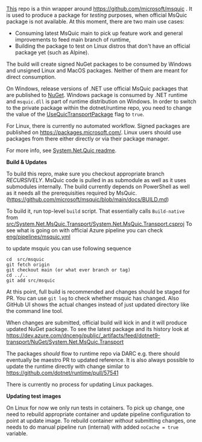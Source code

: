 
[This](https://github.com/microsoft/msquic) repo is a thin wrapper around https://github.com/microsoft/msquic . It is used to produce a package for _testing_ purposes, when official MsQuic package is not available.
At this moment, there are two main use cases:
- Consuming latest MsQuic main to pick up feature work and general improvements to feed main branch of runtime,
- Building the package to test on Linux distros that don't have an official package yet (such as Alpine).

The build will create signed NuGet packages to be consumed by Windows and unsigned Linux and MacOS packages. Neither of them are meant for direct consumption.

On Windows, release versions of .NET use official MsQuic packages that are published to [NuGet](https://www.nuget.org/packages/Microsoft.Native.Quic.MsQuic.Schannel). Windows package is consumed by .NET runtime and `msquic.dll` is part of runtime distribution on Windows. In order to switch to the private package within the dotnet/runtime repo, you need to change the value of the [UseQuicTransportPackage](https://github.com/dotnet/runtime/blob/0c513d95c181159f3ea02531c7901ce15503f3ee/src/libraries/System.Net.Quic/src/System.Net.Quic.csproj#L20) flag to `true`.

For Linux, there is currently no automated workflow. Signed packages are published on https://packages.microsoft.com/. Linux users should use packages from there either directly or via their package manager. 

For more info, see [System.Net.Quic readme](https://github.com/dotnet/runtime/blob/main/src/libraries/System.Net.Quic/readme.md).

**Build & Updates**

To build this repro, make sure you checkout appropriate branch _RECURSIVELY_. MsQuic code is pulled in as submodule as well as it uses submodules internally. The build currently depends on PowerShell as well as it needs all the prerequisities required by MsQuic. (https://github.com/microsoft/msquic/blob/main/docs/BUILD.md)

To build it, run top-level `build` script. That essentially calls `Build-native` from [src/System.Net.MsQuic.Transport/System.Net.MsQuic.Transport.csproj](https://github.com/dotnet/msquic/blob/main/src/System.Net.MsQuic.Transport/System.Net.MsQuic.Transport.csproj)
To see what is going on with official Azure pipeline you can check [eng/pipelines/msquic.yml](https://github.com/dotnet/msquic/blob/main/eng/pipelines/msquic.yml)

to update msquic you can use following sequence
```
cd  src/msquic
git fetch origin
git checkout main (or what ever branch or tag)
cd ../..
git add src/msquic
```
At this point, full build is recommended and changes should be staged for PR. You can use `git log` to check whether msquic has changed. Also GitHub UI shows the actual changes instead of just updated directory like the command line tool. 

When changes are submitted, official build will kick in and it will produce updated NuGet package. To see the latest package and its history look at https://dev.azure.com/dnceng/public/_artifacts/feed/dotnet9-transport/NuGet/System.Net.MsQuic.Transport

The packages _should_ flow to runtime repo via DARC e.g. there should eventually be maestro PR to updated reference. 
It is also always possible to update the runtime directly with change similar to https://github.com/dotnet/runtime/pull/57541

There is currently no process for updating Linux packages. 

**Updating test images**

On Linux for now we only run tests in cotainers. To pick up change, one need to rebuild appropriate container and update pipeline configuration to point at update image. To rebuild container _without_ submitting changes, one needs to do manual pipeline run (internal) with added `noCache = true` variable. 

